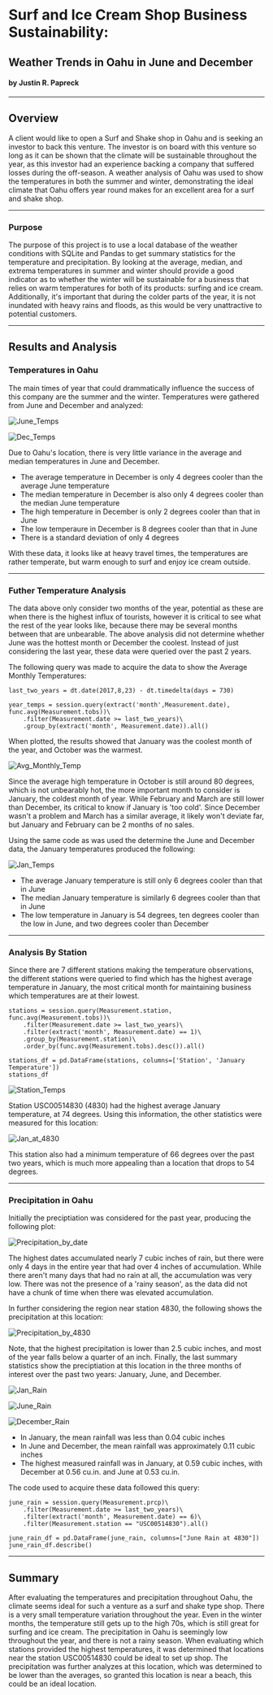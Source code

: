 # Surf and Ice Cream Shop Business Sustainability:
## **Weather Trends in Oahu in June and December**
#### by Justin R. Papreck
---

## Overview

A client would like to open a Surf and Shake shop in Oahu and is seeking an investor to back this venture. The investor is on board with this venture so long as it can be shown that the climate will be sustainable throughout the year, as this investor had an experience backing a company that suffered losses during the off-season. A weather analysis of Oahu was used to show the temperatures in both the summer and winter, demonstrating the ideal climate that Oahu offers year round makes for an excellent area for a surf and shake shop. 

---
### Purpose

The purpose of this project is to use a local database of the weather conditions with SQLite and Pandas to get summary statistics for the temperature and precipitation. By looking at the average, median, and extrema temperatures in summer and winter should provide a good indicator as to whether the winter will be sustainable for a business that relies on warm temperatures for both of its products: surfing and ice cream. Additionally, it's important that during the colder parts of the year, it is not inundated with heavy rains and floods, as this would be very unattractive to potential customers. 

---
## Results and Analysis
### Temperatures in Oahu

The main times of year that could drammatically influence the success of this company are the summer and the winter. Temperatures were gathered from June and December and analyzed: 


![June_Temps](https://user-images.githubusercontent.com/33167541/179854409-3ba644d4-3464-46d7-8043-319619a35e8a.png)


![Dec_Temps](https://user-images.githubusercontent.com/33167541/179854423-b9868a25-5513-4007-aafe-5cafcf4ea762.png)


Due to Oahu's location, there is very little variance in the average and median temperatures in June and December.

- The average temperature in December is only 4 degrees cooler than the average June temperature
- The median temperature in December is also only 4 degrees cooler than the median June temperature
- The high temperature in December is only 2 degrees cooler than that in June
- The low temperaure in December is 8 degrees cooler than that in June
- There is a standard deviation of only 4 degrees

With these data, it looks like at heavy travel times, the temperatures are rather temperate, but warm enough to surf and enjoy ice cream outside.

---
### Futher Temperature Analysis

The data above only consider two months of the year, potential as these are when there is the highest influx of tourists, however it is critical to see what the rest of the year looks like, because there may be several months between that are unbearable. The above analysis did not determine whether June was the hottest month or December the coolest. Instead of just considering the last year, these data were queried over the past 2 years. 

The following query was made to acquire the data to show the Average Monthly Temperatures:

```
last_two_years = dt.date(2017,8,23) - dt.timedelta(days = 730)

year_temps = session.query(extract('month',Measurement.date), func.avg(Measurement.tobs))\
    .filter(Measurement.date >= last_two_years)\
    .group_by(extract('month', Measurement.date)).all()
```

When plotted, the results showed that January was the coolest month of the year, and October was the warmest. 

![Avg_Monthly_Temp](https://user-images.githubusercontent.com/33167541/179856394-a03df6b3-3a58-4ddc-8647-d4b790622700.png)


Since the average high temperature in October is still around 80 degrees, which is not unbearably hot, the more important month to consider is January, the coldest month of year. While February and March are still lower than December, its critical to know if January is 'too cold'. Since December wasn't a problem and March has a similar average, it likely won't deviate far, but January and February can be 2 months of no sales.

Using the same code as was used the determine the June and December data, the January temperatures produced the following: 


![Jan_Temps](https://user-images.githubusercontent.com/33167541/179858824-7ecea6c5-8d23-43ec-9641-4ab32e60026f.png)


- The average January temperature is still only 6 degrees cooler than that in June 
- The median January temperature is similarly 6 degrees cooler than that in June
- The low temperature in January is 54 degrees, ten degrees cooler than the low in June, and two degrees cooler than December

---
### Analysis By Station 

Since there are 7 different stations making the temperature observations, the different stations were queried to find which has the highest average temperature in January, the most critical month for maintaining business which temperatures are at their lowest.

```
stations = session.query(Measurement.station, func.avg(Measurement.tobs))\
    .filter(Measurement.date >= last_two_years)\
    .filter(extract('month', Measurement.date) == 1)\
    .group_by(Measurement.station)\
    .order_by(func.avg(Measurement.tobs).desc()).all()

stations_df = pd.DataFrame(stations, columns=['Station', 'January Temperature'])
stations_df
```

![Station_Temps](https://user-images.githubusercontent.com/33167541/179858842-256434d6-264e-4181-9274-8af916bad00a.png)


Station USC00514830 (4830) had the highest average January temperature, at 74 degrees. Using this information, the other statistics were measured for this location: 


![Jan_at_4830](https://user-images.githubusercontent.com/33167541/179858781-b57682f1-267a-4f8b-bb96-a0bc2e95218b.png)


This station also had a minimum temperature of 66 degrees over the past two years, which is much more appealing than a location that drops to 54 degrees. 

---
### Precipitation in Oahu

Initially the preciptiation was considered for the past year, producing the following plot:


![Precipitation_by_date](https://user-images.githubusercontent.com/33167541/179860760-3880a747-7bb6-42fc-85c9-b5f5792d442c.png)


The highest dates accumulated nearly 7 cubic inches of rain, but there were only 4 days in the entire year that had over 4 inches of accumulation. While there aren't many days that had no rain at all, the accumulation was very low. There was not the presence of a 'rainy season', as the data did not have a chunk of time when there was elevated accumulation. 

In further considering the region near station 4830, the following shows the precipitation at this location: 


![Precipitation_by_4830](https://user-images.githubusercontent.com/33167541/179860842-10ff08b1-1fbb-4688-b178-2b2b9251b083.png)


Note, that the highest precipitation is lower than 2.5 cubic inches, and most of the year falls below a quarter of an inch. Finally, the last summary statistics show the preciptiation at this location in the three months of interest over the past two years: January, June, and December.


![Jan_Rain](https://user-images.githubusercontent.com/33167541/179861801-a309d888-f115-493c-844a-a64669da7049.png)


![June_Rain](https://user-images.githubusercontent.com/33167541/179861814-12a72515-72e8-419c-8831-6363e57555ae.png)


![December_Rain](https://user-images.githubusercontent.com/33167541/179861822-da92bf01-da40-46e5-9697-37b32c3e46fc.png)


- In January, the mean rainfall was less than 0.04 cubic inches
- In June and December, the mean rainfall was approximately 0.11 cubic inches
- The highest measured rainfall was in January, at 0.59 cubic inches, with December at 0.56 cu.in. and June at 0.53 cu.in.

The code used to acquire these data followed this query:

```
june_rain = session.query(Measurement.prcp)\
    .filter(Measurement.date >= last_two_years)\
    .filter(extract('month', Measurement.date) == 6)\
    .filter(Measurement.station == "USC00514830").all()

june_rain_df = pd.DataFrame(june_rain, columns=["June Rain at 4830"])
june_rain_df.describe()
```

---
## Summary

After evaluating the temperatures and precipitation throughout Oahu, the climate seems ideal for such a venture as a surf and shake type shop. There is a very small temperature variation throughout the year. Even in the winter months, the temperature still gets up to the high 70s, which is still great for surfing and ice cream. The precipitation in Oahu is seemingly low throughout the year, and there is not a rainy season. When evaluating which stations provided the highest temperatures, it was determined that locations near the station USC00514830 could be ideal to set up shop. The precipitation was further analyzes at this location, which was determined to be lower than the averages, so granted this location is near a beach, this could be an ideal location. 
